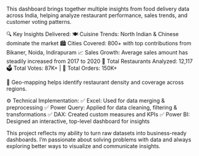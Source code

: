 This dashboard brings together multiple insights from food delivery data across India, helping analyze restaurant performance, sales trends, and customer voting patterns.

🔍 Key Insights Delivered:
🍽️ Cuisine Trends: North Indian & Chinese dominate the market
🏙️ Cities Covered: 800+ with top contributions from Bikaner, Noida, Indirapuram
📈 Sales Growth: Average sales amount has steadily increased from 2017 to 2020
🧾 Total Restaurants Analyzed: 12,117
🗳️ Total Votes: 87K+ | 🛒 Total Orders: 150K+

📌 Geo-mapping helps identify restaurant density and coverage across regions.

⚙️ Technical Implementation:
✅ Excel: Used for data merging & preprocessing
✅ Power Query: Applied for data cleaning, filtering & transformations
✅ DAX: Created custom measures and KPIs
✅ Power BI: Designed an interactive, top-level dashboard for insights

This project reflects my ability to turn raw datasets into business-ready dashboards.
I’m passionate about solving problems with data and always exploring better ways to visualize and communicate insights.
